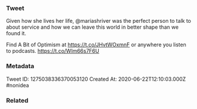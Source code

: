 ### Tweet
Given how she lives her life, @mariashriver was the perfect person to talk to about service and how we can leave this world in better shape than we found it. 

Find A Bit of Optimism at https://t.co/JHvtWOxmnF or anywhere you listen to podcasts. https://t.co/WIm66s7F6U

### Metadata
Tweet ID: 1275038336370053120
Created At: 2020-06-22T12:10:03.000Z
#nonidea

### Related

